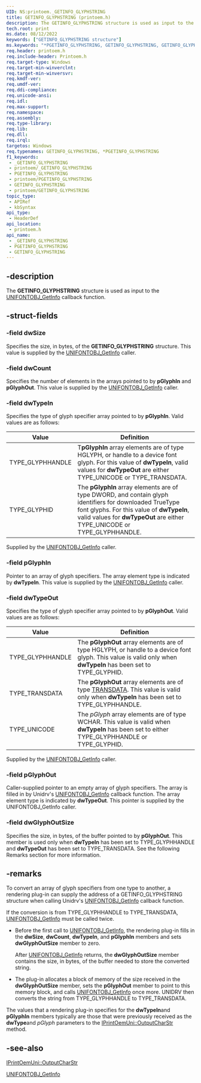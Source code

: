 ```yaml
---
UID: NS:printoem._GETINFO_GLYPHSTRING
title: GETINFO_GLYPHSTRING (printoem.h)
description: The GETINFO_GLYPHSTRING structure is used as input to the UNIFONTOBJ_GetInfo callback function.
tech.root: print
ms.date: 08/12/2022
keywords: ["GETINFO_GLYPHSTRING structure"]
ms.keywords: "*PGETINFO_GLYPHSTRING, GETINFO_GLYPHSTRING, GETINFO_GLYPHSTRING structure [Print Devices], PGETINFO_GLYPHSTRING, PGETINFO_GLYPHSTRING structure pointer [Print Devices], _GETINFO_GLYPHSTRING, print.getinfo_glyphstring, print_unidrv-pscript_rendering_5b2786d4-2633-4abe-8eaf-23e7100f7ba3.xml, printoem/GETINFO_GLYPHSTRING, printoem/PGETINFO_GLYPHSTRING"
req.header: printoem.h
req.include-header: Printoem.h
req.target-type: Windows
req.target-min-winverclnt: 
req.target-min-winversvr: 
req.kmdf-ver: 
req.umdf-ver: 
req.ddi-compliance: 
req.unicode-ansi: 
req.idl: 
req.max-support: 
req.namespace: 
req.assembly: 
req.type-library: 
req.lib: 
req.dll: 
req.irql: 
targetos: Windows
req.typenames: GETINFO_GLYPHSTRING, *PGETINFO_GLYPHSTRING
f1_keywords:
 - _GETINFO_GLYPHSTRING
 - printoem/_GETINFO_GLYPHSTRING
 - PGETINFO_GLYPHSTRING
 - printoem/PGETINFO_GLYPHSTRING
 - GETINFO_GLYPHSTRING
 - printoem/GETINFO_GLYPHSTRING
topic_type:
 - APIRef
 - kbSyntax
api_type:
 - HeaderDef
api_location:
 - printoem.h
api_name:
 - _GETINFO_GLYPHSTRING
 - PGETINFO_GLYPHSTRING
 - GETINFO_GLYPHSTRING
---
```


## -description

The **GETINFO_GLYPHSTRING** structure is used as input to the [UNIFONTOBJ_GetInfo](/windows-hardware/drivers/ddi/printoem/nc-printoem-pfngetinfo) callback function.

## -struct-fields

### -field dwSize

Specifies the size, in bytes, of the **GETINFO_GLYPHSTRING** structure. This value is supplied by the [UNIFONTOBJ_GetInfo](/windows-hardware/drivers/ddi/printoem/nc-printoem-pfngetinfo) caller.

### -field dwCount

Specifies the number of elements in the arrays pointed to by **pGlyphIn** and **pGlyphOut**. This value is supplied by the [UNIFONTOBJ_GetInfo](/windows-hardware/drivers/ddi/printoem/nc-printoem-pfngetinfo) caller.

### -field dwTypeIn

Specifies the type of glyph specifier array pointed to by **pGlyphIn**. Valid values are as follows:

| Value | Definition |
|--|--|
| TYPE_GLYPHHANDLE | T**pGlyphIn** array elements are of type HGLYPH, or handle to a device font glyph. For this value of **dwTypeIn**, valid values for **dwTypeOut** are either TYPE_UNICODE or TYPE_TRANSDATA. |
| TYPE_GLYPHID | The **pGlyphIn** array elements are of type DWORD, and contain glyph identifiers for downloaded TrueType font glyphs. For this value of **dwTypeIn**, valid values for **dwTypeOut** are either TYPE_UNICODE or TYPE_GLYPHHANDLE. |

Supplied by the [UNIFONTOBJ_GetInfo](/windows-hardware/drivers/ddi/printoem/nc-printoem-pfngetinfo) caller.

### -field pGlyphIn

Pointer to an array of glyph specifiers. The array element type is indicated by **dwTypeIn**. This value is supplied by the [UNIFONTOBJ_GetInfo](/windows-hardware/drivers/ddi/printoem/nc-printoem-pfngetinfo) caller.

### -field dwTypeOut

Specifies the type of glyph specifier array pointed to by **pGlyphOut**. Valid values are as follows:

| Value | Definition |
|--|--|
| TYPE_GLYPHHANDLE | The **pGlyphOut** array elements are of type HGLYPH, or handle to a device font glyph. This value is valid only when **dwTypeIn** has been set to TYPE_GLYPHID. |
| TYPE_TRANSDATA | The **pGlyphOut** array elements are of type [TRANSDATA](/windows-hardware/drivers/ddi/prntfont/ns-prntfont-_transdata). This value is valid only when **dwTypeIn** has been set to TYPE_GLYPHHANDLE. |
| TYPE_UNICODE | The *pGlyph* array elements are of type WCHAR. This value is valid when **dwTypeIn** has been set to either TYPE_GLYPHHANDLE or TYPE_GLYPHID. |

Supplied by the [UNIFONTOBJ_GetInfo](/windows-hardware/drivers/ddi/printoem/nc-printoem-pfngetinfo) caller.

### -field pGlyphOut

Caller-supplied pointer to an empty array of glyph specifiers. The array is filled in by Unidrv's [UNIFONTOBJ_GetInfo](/windows-hardware/drivers/ddi/printoem/nc-printoem-pfngetinfo) callback function. The array element type is indicated by **dwTypeOut**. This pointer is supplied by the UNIFONTOBJ_GetInfo caller.

### -field dwGlyphOutSize

Specifies the size, in bytes, of the buffer pointed to by **pGlyphOut**. This member is used only when **dwTypeIn** has been set to TYPE_GLYPHHANDLE and **dwTypeOut** has been set to TYPE_TRANSDATA. See the following Remarks section for more information.

## -remarks

To convert an array of glyph specifiers from one type to another, a rendering plug-in can supply the address of a GETINFO_GLYPHSTRING structure when calling Unidrv's [UNIFONTOBJ_GetInfo](/windows-hardware/drivers/ddi/printoem/nc-printoem-pfngetinfo) callback function.

If the conversion is from TYPE_GLYPHHANDLE to TYPE_TRANSDATA, [UNIFONTOBJ_GetInfo](/windows-hardware/drivers/ddi/printoem/nc-printoem-pfngetinfo) must be called twice.

- Before the first call to [UNIFONTOBJ_GetInfo](/windows-hardware/drivers/ddi/printoem/nc-printoem-pfngetinfo), the rendering plug-in fills in the **dwSize**, **dwCount**, **dwTypeIn**, and **pGlyphIn** members and sets **dwGlyphOutSize** member to zero.

  After [UNIFONTOBJ_GetInfo](/windows-hardware/drivers/ddi/printoem/nc-printoem-pfngetinfo) returns, the **dwGlyphOutSize** member contains the size, in bytes, of the buffer needed to store the converted string.

- The plug-in allocates a block of memory of the size received in the **dwGlyphOutSize** member, sets the **pGlyphOut** member to point to this memory block, and calls [UNIFONTOBJ_GetInfo](/windows-hardware/drivers/ddi/printoem/nc-printoem-pfngetinfo) once more. UNIDRV then converts the string from TYPE_GLYPHHANDLE to TYPE_TRANSDATA.

The values that a rendering plug-in specifies for the **dwTypeIn**and **pGlyphIn** members typically are those that were previously received as the **dwType**and *pGlyph* parameters to the [IPrintOemUni::OutputCharStr](/windows-hardware/drivers/ddi/prcomoem/nf-prcomoem-iprintoemuni-outputcharstr) method.

## -see-also

[IPrintOemUni::OutputCharStr](/windows-hardware/drivers/ddi/prcomoem/nf-prcomoem-iprintoemuni-outputcharstr)

[UNIFONTOBJ_GetInfo](/windows-hardware/drivers/ddi/printoem/nc-printoem-pfngetinfo)
